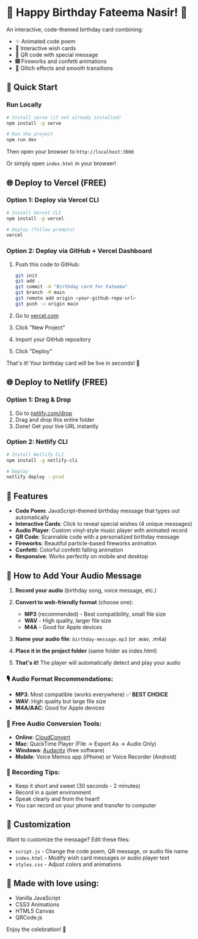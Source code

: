 # 🎉 Happy Birthday Fateema Nasir! 🎂

An interactive, code-themed birthday card combining:
- ✨ Animated code poem
- 🎨 Interactive wish cards
- 📱 QR code with special message
- 🎆 Fireworks and confetti animations
- 💫 Glitch effects and smooth transitions

## 🚀 Quick Start

### Run Locally
```bash
# Install serve (if not already installed)
npm install -g serve

# Run the project
npm run dev
```

Then open your browser to `http://localhost:3000`

Or simply open `index.html` in your browser!

## 🌐 Deploy to Vercel (FREE)

### Option 1: Deploy via Vercel CLI
```bash
# Install Vercel CLI
npm install -g vercel

# Deploy (follow prompts)
vercel
```

### Option 2: Deploy via GitHub + Vercel Dashboard
1. Push this code to GitHub:
   ```bash
   git init
   git add .
   git commit -m "Birthday card for Fateema"
   git branch -M main
   git remote add origin <your-github-repo-url>
   git push -u origin main
   ```

2. Go to [vercel.com](https://vercel.com)
3. Click "New Project"
4. Import your GitHub repository
5. Click "Deploy"

That's it! Your birthday card will be live in seconds! 🎉

## 🌐 Deploy to Netlify (FREE)

### Option 1: Drag & Drop
1. Go to [netlify.com/drop](https://app.netlify.com/drop)
2. Drag and drop this entire folder
3. Done! Get your live URL instantly

### Option 2: Netlify CLI
```bash
# Install Netlify CLI
npm install -g netlify-cli

# Deploy
netlify deploy --prod
```

## 📝 Features

- **Code Poem**: JavaScript-themed birthday message that types out automatically
- **Interactive Cards**: Click to reveal special wishes (4 unique messages)
- **Audio Player**: Custom vinyl-style music player with animated record
- **QR Code**: Scannable code with a personalized birthday message
- **Fireworks**: Beautiful particle-based fireworks animation
- **Confetti**: Colorful confetti falling animation
- **Responsive**: Works perfectly on mobile and desktop

## 🎵 How to Add Your Audio Message

1. **Record your audio** (birthday song, voice message, etc.)

2. **Convert to web-friendly format** (choose one):
   - **MP3** (recommended) - Best compatibility, small file size
   - **WAV** - High quality, larger file size
   - **M4A** - Good for Apple devices

3. **Name your audio file**: `birthday-message.mp3` (or .wav, .m4a)

4. **Place it in the project folder** (same folder as index.html)

5. **That's it!** The player will automatically detect and play your audio

### 🎙️ Audio Format Recommendations:
- **MP3**: Most compatible (works everywhere) ✅ **BEST CHOICE**
- **WAV**: High quality but large file size
- **M4A/AAC**: Good for Apple devices

### 🔧 Free Audio Conversion Tools:
- **Online**: [CloudConvert](https://cloudconvert.com/mp3-converter)
- **Mac**: QuickTime Player (File → Export As → Audio Only)
- **Windows**: [Audacity](https://www.audacityteam.org/) (free software)
- **Mobile**: Voice Memos app (iPhone) or Voice Recorder (Android)

### 📱 Recording Tips:
- Keep it short and sweet (30 seconds - 2 minutes)
- Record in a quiet environment
- Speak clearly and from the heart!
- You can record on your phone and transfer to computer

## 🎨 Customization

Want to customize the message? Edit these files:
- `script.js` - Change the code poem, QR message, or audio file name
- `index.html` - Modify wish card messages or audio player text
- `styles.css` - Adjust colors and animations

## 💝 Made with love using:
- Vanilla JavaScript
- CSS3 Animations
- HTML5 Canvas
- QRCode.js

Enjoy the celebration! 🎊
